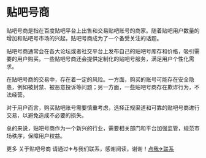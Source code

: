 # 贴吧号商

贴吧号商是指在百度贴吧平台上出售和交易贴吧账号的商家。随着贴吧用户数量的增加和贴吧号市场的兴起，贴吧号商成为了一个备受关注的话题。

贴吧号商通常会在各大论坛或者社交平台上发布自己的贴吧号库存和价格，吸引需要的用户购买。一些贴吧号商还会提供定制化的贴吧号服务，满足用户个性化需求。

在贴吧号商的交易中，存在着一定的风险。一方面，购买的账号可能存在安全隐患，例如被封禁、被恶意投诉等问题；另一方面，一些贴吧号商存在欺诈行为，不法经营。

对于用户而言，购买贴吧账号需要慎重考虑，选择正规渠道和可靠的贴吧号商进行交易，以避免造成不必要的损失。

总的来说，贴吧号商作为一个新兴的行业，需要相关部门和平台加强监管，规范市场秩序，保障用户权益。

更多 关于贴吧号商 请通过✈与我们联系，感谢阅读，谢谢！[点我✈联系](https://lm.k02.cc)